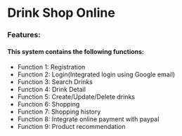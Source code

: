 # Drink Shop Online
<h3>Features:</h3>
<h4>This system contains the following functions:</h4>
<ul>
    <li> Function 1: Registration
    </li>
    <li>Function 2: Login(Integrated login using Google email)
    </li>
    <li>Function 3: Search Drinks</li>
    <li>Function 4: Drink Detail</li>
    <li>Function 5: Create/Update/Delete drinks
    </li>
    <li>Function 6: Shopping
    </li>
    <li>Function 7: Shopping history
    </li>
    <li>Function 8: Integrate online payment with paypal
    </li>
  <li>Function 9: Product recommendation</li>
</ul>
